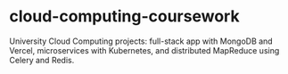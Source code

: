 # cloud-computing-coursework
University Cloud Computing projects: full-stack app with MongoDB and Vercel, microservices with Kubernetes, and distributed MapReduce using Celery and Redis.
